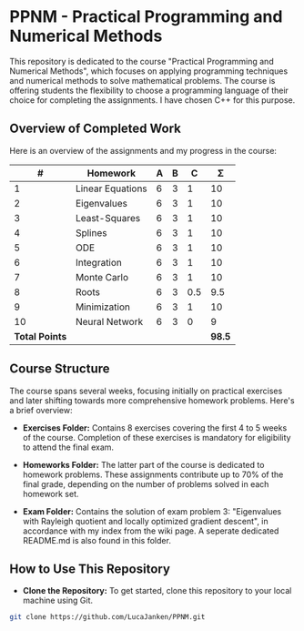 # PPNM - Practical Programming and Numerical Methods

This repository is dedicated to the course "Practical Programming and Numerical Methods", which focuses on applying programming techniques and numerical methods to solve mathematical problems. The course is offering students the flexibility to choose a programming language of their choice for completing the assignments. I have chosen C++ for this purpose.

## Overview of Completed Work

Here is an overview of the assignments and my progress in the course:

 | #  | Homework      | A  | B  | C  | Σ   |
|----|---------------|----|----|----|-----|
| 1  | Linear Equations         | 6  | 3  | 1  | 10  |
| 2  | Eigenvalues           | 6  | 3  | 1  | 10   |
| 3  | Least-Squares  |6  | 3  | 1  | 10   |
| 4  | Splines  |6  | 3  | 1  | 10   |
| 5  | ODE  |6  | 3  | 1  | 10   |
| 6  | Integration  |6  | 3  | 1  | 10   |
| 7  | Monte Carlo  |6  | 3  | 1  | 10   |
| 8  | Roots  |6  | 3  | 0.5  |  9.5  |
| 9  | Minimization  |6  | 3  | 1  |  10  |
| 10  | Neural Network  |6  | 3  | 0  |  9  |
| **Total Points** | | | | | **98.5** |

## Course Structure

The course spans several weeks, focusing initially on practical exercises and later shifting towards more comprehensive homework problems. Here's a brief overview:

- **Exercises Folder:** Contains 8 exercises covering the first 4 to 5 weeks of the course. Completion of these exercises is mandatory for eligibility to attend the final exam.
  
- **Homeworks Folder:** The latter part of the course is dedicated to homework problems. These assignments contribute up to 70% of the final grade, depending on the number of problems solved in each homework set.

- **Exam Folder:** Contains the solution of exam problem 3: "Eigenvalues with Rayleigh quotient and locally optimized gradient descent", in accordance with my index from the wiki page. A seperate dedicated README.md is also found in this folder.

## How to Use This Repository

- **Clone the Repository:** To get started, clone this repository to your local machine using Git.

```bash
git clone https://github.com/LucaJanken/PPNM.git
